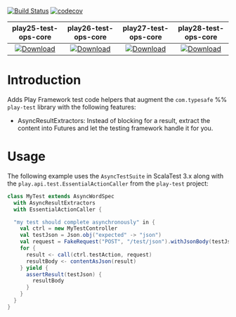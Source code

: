 [![Build Status](https://travis-ci.org/rallyhealth/play-test-ops.svg?branch=master)](https://travis-ci.org/rallyhealth/play-test-ops)
[![codecov](https://codecov.io/gh/rallyhealth/play-test-ops/branch/master/graph/badge.svg)](https://codecov.io/gh/rallyhealth/play-test-ops)

| play25-test-ops-core | play26-test-ops-core | play27-test-ops-core | play28-test-ops-core |
| :------------------: | :------------------: | :------------------: | :------------------: |
| [ ![Download](https://api.bintray.com/packages/rallyhealth/maven/play25-test-ops-core/images/download.svg) ](https://bintray.com/rallyhealth/maven/play25-test-ops-core/_latestVersion) | [ ![Download](https://api.bintray.com/packages/rallyhealth/maven/play26-test-ops-core/images/download.svg) ](https://bintray.com/rallyhealth/maven/play26-test-ops-core/_latestVersion) | [ ![Download](https://api.bintray.com/packages/rallyhealth/maven/play27-test-ops-core/images/download.svg) ](https://bintray.com/rallyhealth/maven/play27-test-ops-core/_latestVersion) | [ ![Download](https://api.bintray.com/packages/rallyhealth/maven/play28-test-ops-core/images/download.svg) ](https://bintray.com/rallyhealth/maven/play28-test-ops-core/_latestVersion) |

# Introduction

Adds Play Framework test code helpers that augment the `com.typesafe` %% `play-test` library
with the following features:

- AsyncResultExtractors: Instead of blocking for a result, extract the content into Futures
  and let the testing framework handle it for you.

# Usage

The following example uses the `AsyncTestSuite` in ScalaTest 3.x along with the
`play.api.test.EssentialActionCaller` from the `play-test` project:

```scala
class MyTest extends AsyncWordSpec
  with AsyncResultExtractors
  with EssentialActionCaller {

  "my test should complete asynchronously" in {
    val ctrl = new MyTestController
    val testJson = Json.obj("expected" -> "json")
    val request = FakeRequest("POST", "/test/json").withJsonBody(testJson)
    for {
      result <- call(ctrl.testAction, request)
      resultBody <- contentAsJson(result)
    } yield {
      assertResult(testJson) {
        resultBody
      }
    }
  }
}
```
